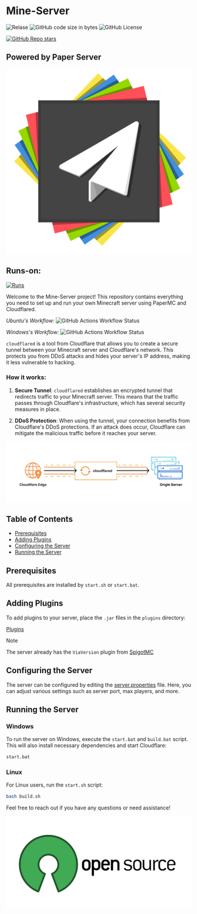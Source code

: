 
# Mine-Server
![Relase](https://img.shields.io/github/v/release/SayesCode/Mine-Server)
![GitHub code size in bytes](https://img.shields.io/github/languages/code-size/SayesCode/Mine-Server)
![GitHub License](https://img.shields.io/github/license/SayesCode/Mine-Server)

[![GitHub Repo stars](https://img.shields.io/github/stars/SayesCode/Mine-Server)](https://github.com/SayesCode/Mine-Server)

## Powered by Paper Server
<p align="center">
  <a href="https://papermc.io/downloads/paper">
    <img src="https://github.com/SayesCode/Mine-Server/blob/main/.github/assets/paper.png?raw=true" alt="PaperMC" />
  </a>
</p>

## Runs-on:
[![Runs](https://skillicons.dev/icons?i=windows,linux,docker&theme=light)](https://skillicons.dev)

Welcome to the Mine-Server project! This repository contains everything you need to set up and run your own Minecraft server using PaperMC and Cloudflared.

*Ubuntu's Workflow:* ![GitHub Actions Workflow Status](https://img.shields.io/github/actions/workflow/status/SayesCode/Mine-Server/.github%2Fworkflows%2FUbuntu.yml)

*Windows's Workflow:* ![GitHub Actions Workflow Status](https://img.shields.io/github/actions/workflow/status/SayesCode/Mine-Server/.github%2Fworkflows%2FWindows.yml)

`cloudflared` is a tool from Cloudflare that allows you to create a secure tunnel between your Minecraft server and Cloudflare's network. This protects you from DDoS attacks and hides your server's IP address, making it less vulnerable to hacking.

### How it works:

1. **Secure Tunnel**: `cloudflared` establishes an encrypted tunnel that redirects traffic to your Minecraft server. This means that the traffic passes through Cloudflare's infrastructure, which has several security measures in place.

2. **DDoS Protection**: When using the tunnel, your connection benefits from Cloudflare's DDoS protections. If an attack does occur, Cloudflare can mitigate the malicious traffic before it reaches your server.

<p align="center">
  <a href="https://github.com/Cloudflare/Cloudflared">
    <img src="https://github.com/SayesCode/Mine-Server/blob/main/.github/assets/Cloud.png?raw=true" alt="PaperMC" />
  </a>
</p>

## Table of Contents
- [Prerequisites](#prerequisites)
- [Adding Plugins](#adding-plugins)
- [Configuring the Server](#configuring-the-server)
- [Running the Server](#running-the-server)

## Prerequisites

All prerequisites are installed by `start.sh` or `start.bat`.


## Adding Plugins

To add plugins to your server, place the `.jar` files in the `plugins` directory:

[Plugins](https://github.com/SayesCode/Mine-Server/tree/main/plugins)

> [!NOTE]
> The server already has the `ViaVersion` plugin from [SpigotMC](https://www.spigotmc.org/resources/viaversion.19254/)

## Configuring the Server

The server can be configured by editing the [server.properties](https://github.com/SayesCode/Mine-Server/blob/main/server.properties) file. Here, you can adjust various settings such as server port, max players, and more.

## Running the Server

### Windows

To run the server on Windows, execute the `start.bat` and `build.bat` script. This will also install necessary dependencies and start Cloudflare:

```bash
start.bat
```

### Linux

For Linux users, run the `start.sh` script:

```bash
bash build.sh
```

Feel free to reach out if you have any questions or need assistance!
<p align="center">
  <a href="https://github.com/TheusLab/Mine-Server">
    <img src="https://github.com/SayesCode/Mine-Server/blob/main/.github/assets/Open.png?raw=true" alt="PaperMC" />
  </a>
</p>

